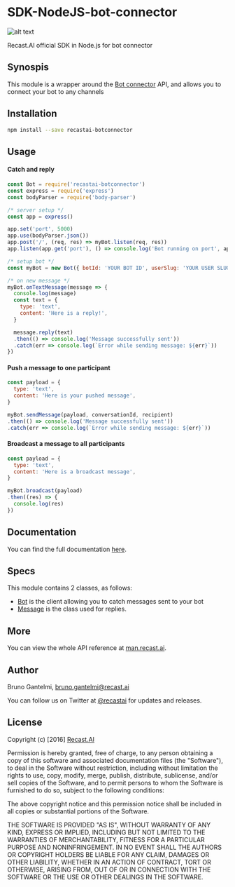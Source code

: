 # SDK-NodeJS-bot-connector

[logo]: https://camo.githubusercontent.com/619c851714395ac0957dd5a2bdf08dd4aefe0469/68747470733a2f2f63646e2e7265636173742e61692f626f742d636f6e6e6563746f722f626f742d636f6e6e6563746f722d6c6f676f2e706e67 "bot connector"

![alt text][logo]

Recast.AI official SDK in Node.js for bot connector

## Synospis

This module is a wrapper around the [Bot connector](https://botconnector.recast.ai) API, and allows you to connect your bot to any channels

## Installation

```bash
npm install --save recastai-botconnector
```

## Usage

#### Catch and reply

```js
const Bot = require('recastai-botconnector')
const express = require('express')
const bodyParser = require('body-parser')

/* server setup */
const app = express()

app.set('port', 5000)
app.use(bodyParser.json())
app.post('/', (req, res) => myBot.listen(req, res))
app.listen(app.get('port'), () => console.log('Bot running on port', app.get('port')))

/* setup bot */
const myBot = new Bot({ botId: 'YOUR BOT ID', userSlug: 'YOUR USER SLUG', userToken: 'YOUR USER TOKEN' })

/* on new message */
myBot.onTextMessage(message => {
  console.log(message)
  const text = {
    type: 'text',
    content: 'Here is a reply!',
  }

  message.reply(text)
  .then(() => console.log('Message successfully sent'))
  .catch(err => console.log(`Error while sending message: ${err}`))
})
```

#### Push a message to one participant

```js
const payload = {
  type: 'text',
  content: 'Here is your pushed message',
}

myBot.sendMessage(payload, conversationId, recipient)
.then(() => console.log('Message successfully sent'))
.catch(err => console.log(`Error while sending message: ${err}`))
```

#### Broadcast a message to all participants

```js
const payload = {
  type: 'text',
  content: 'Here is a broadcast message',
}

myBot.broadcast(payload)
.then((res) => {
  console.log(res)
})
```

## Documentation

You can find the full documentation [here](https://github.com/RecastAI/SDK-NodeJS-bot-connector/wiki).

## Specs

This module contains 2 classes, as follows:

* [Bot](https://github.com/RecastAI/SDK-NodeJS-bot-connector/wiki/Class-Bot) is the client allowing you to catch messages sent to your bot
* [Message](https://github.com/RecastAI/SDK-NodeJS-bot-connector/wiki/Class-Message) is the class used for replies.

## More

You can view the whole API reference at [man.recast.ai](https://man.recast.ai).

## Author

Bruno Gantelmi, bruno.gantelmi@recast.ai

You can follow us on Twitter at [@recastai](https://twitter.com/recastai) for updates and releases.

## License

Copyright (c) [2016] [Recast.AI](https://recast.ai)

Permission is hereby granted, free of charge, to any person obtaining a copy
of this software and associated documentation files (the "Software"), to deal
in the Software without restriction, including without limitation the rights
to use, copy, modify, merge, publish, distribute, sublicense, and/or sell
copies of the Software, and to permit persons to whom the Software is
furnished to do so, subject to the following conditions:

The above copyright notice and this permission notice shall be included in all
copies or substantial portions of the Software.

THE SOFTWARE IS PROVIDED "AS IS", WITHOUT WARRANTY OF ANY KIND, EXPRESS OR
IMPLIED, INCLUDING BUT NOT LIMITED TO THE WARRANTIES OF MERCHANTABILITY,
FITNESS FOR A PARTICULAR PURPOSE AND NONINFRINGEMENT. IN NO EVENT SHALL THE
AUTHORS OR COPYRIGHT HOLDERS BE LIABLE FOR ANY CLAIM, DAMAGES OR OTHER
LIABILITY, WHETHER IN AN ACTION OF CONTRACT, TORT OR OTHERWISE, ARISING FROM,
OUT OF OR IN CONNECTION WITH THE SOFTWARE OR THE USE OR OTHER DEALINGS IN THE
SOFTWARE.
